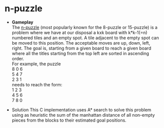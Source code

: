 # n-puzzle

* **Gameplay**<br/>
The [n-puzzle](https://en.wikipedia.org/wiki/15_puzzle) (most popularly known for the 8-puzzle or 15-puzzle) is a problem where we have at our disposal a kxk board with k*k-1(=n) numbered tiles and an empty spot. A tile adjacent to the empty spot can be moved to this position. The acceptable moves are up, down, left, right. The goal is, starting from a given board to reach a given board where all the titles starting from the top left are sorted in ascending order. <br/>
For example, the puzzle <br/>
8 0 6<br/>
5 4 7<br/>
2 3 1<br/>
needs to reach the form:<br/>
1 2 3<br/>
4 5 6<br/>
7 8 0<br/>

* Solution
This C implementation uses A* search to solve this problem using as heuristic the sum of the manhattan distance of all non-empty pieces from the blocks to their estimated goal positions.
